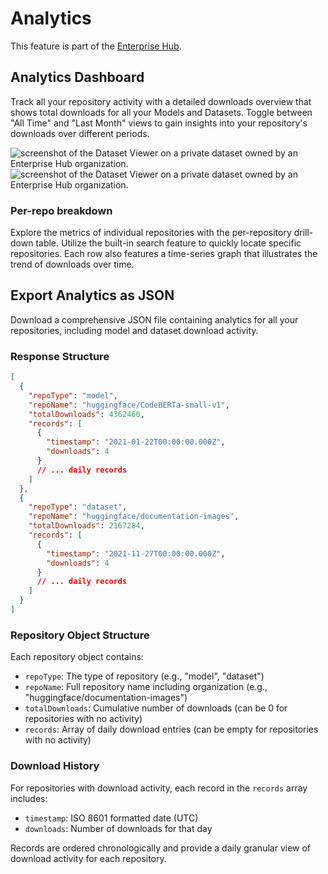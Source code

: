 # Analytics

<Tip warning={true}>
This feature is part of the <a href="https://huggingface.co/enterprise" target="_blank">Enterprise Hub</a>.
</Tip>

## Analytics Dashboard

Track all your repository activity with a detailed downloads overview that shows total downloads for all your Models and Datasets. Toggle between "All Time" and "Last Month" views to gain insights into your repository's downloads over different periods.

<div class="flex justify-center">
<img class="block dark:hidden !m-0" src="https://huggingface.co/datasets/huggingface/documentation-images/resolve/main/enterprise-analytics.png" alt="screenshot of the Dataset Viewer on a private dataset owned by an Enterprise Hub organization."/>
<img class="hidden dark:block !m-0" src="https://huggingface.co/datasets/huggingface/documentation-images/resolve/main/enterprise-analytics-dark.png" alt="screenshot of the Dataset Viewer on a private dataset owned by an Enterprise Hub organization."/>
</div>

### Per-repo breakdown

Explore the metrics of individual repositories with the per-repository drill-down table. Utilize the built-in search feature to quickly locate specific repositories. Each row also features a time-series graph that illustrates the trend of downloads over time.

## Export Analytics as JSON

Download a comprehensive JSON file containing analytics for all your repositories, including model and dataset download activity.

### Response Structure

```json
[
  {
    "repoType": "model",
    "repoName": "huggingface/CodeBERTa-small-v1",
    "totalDownloads": 4362460,
    "records": [
      {
        "timestamp": "2021-01-22T00:00:00.000Z",
        "downloads": 4
      }
      // ... daily records
    ]
  },
  {
    "repoType": "dataset",
    "repoName": "huggingface/documentation-images",
    "totalDownloads": 2167284,
    "records": [
      {
        "timestamp": "2021-11-27T00:00:00.000Z",
        "downloads": 4
      }
      // ... daily records
    ]
  }
]
```

### Repository Object Structure

Each repository object contains:

- `repoType`: The type of repository (e.g., "model", "dataset")
- `repoName`: Full repository name including organization (e.g., "huggingface/documentation-images")
- `totalDownloads`: Cumulative number of downloads (can be 0 for repositories with no activity)
- `records`: Array of daily download entries (can be empty for repositories with no activity)

### Download History

For repositories with download activity, each record in the `records` array includes:

- `timestamp`: ISO 8601 formatted date (UTC)
- `downloads`: Number of downloads for that day

Records are ordered chronologically and provide a daily granular view of download activity for each repository.
